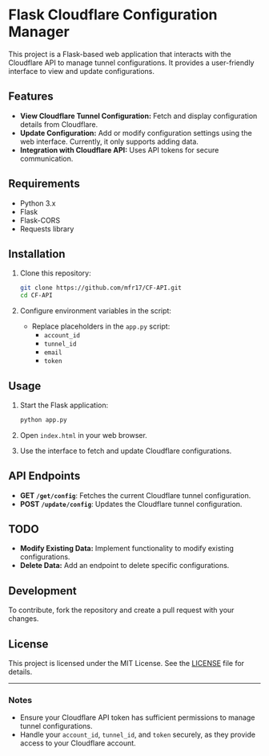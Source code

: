 # Flask Cloudflare Configuration Manager

This project is a Flask-based web application that interacts with the Cloudflare API to manage tunnel configurations. It provides a user-friendly interface to view and update configurations.

## Features

- **View Cloudflare Tunnel Configuration:** Fetch and display configuration details from Cloudflare.
- **Update Configuration:** Add or modify configuration settings using the web interface. Currently, it only supports adding data.
- **Integration with Cloudflare API:** Uses API tokens for secure communication.

## Requirements

- Python 3.x
- Flask
- Flask-CORS
- Requests library

## Installation

1. Clone this repository:
    ```bash
    git clone https://github.com/mfr17/CF-API.git
    cd CF-API
    ```

2. Configure environment variables in the script:
   - Replace placeholders in the `app.py` script:
     - `account_id`
     - `tunnel_id`
     - `email`
     - `token`

## Usage

1. Start the Flask application:
    ```bash
    python app.py
    ```

2. Open `index.html` in your web browser.

3. Use the interface to fetch and update Cloudflare configurations.

## API Endpoints

- **GET `/get/config`**: Fetches the current Cloudflare tunnel configuration.
- **POST `/update/config`**: Updates the Cloudflare tunnel configuration.

## TODO

- **Modify Existing Data:** Implement functionality to modify existing configurations.
- **Delete Data:** Add an endpoint to delete specific configurations.

## Development

To contribute, fork the repository and create a pull request with your changes.

## License

This project is licensed under the MIT License. See the [LICENSE](LICENSE) file for details.

---

### Notes

- Ensure your Cloudflare API token has sufficient permissions to manage tunnel configurations.
- Handle your `account_id`, `tunnel_id`, and `token` securely, as they provide access to your Cloudflare account.

